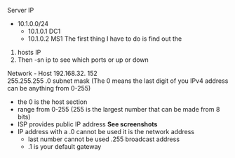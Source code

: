 Server IP
- 10.1.0.0/24
	- 10.1.0.1 DC1
	- 10.1.0.2 MS1
The first thing I have to do is find out the 
1. hosts IP
2. Then -sn ip to see which ports or up or down

Network -  Host
192.168.32. 152  
255.255.255 .0  subnet mask (The 0 means the last digit of you IPv4 address can be anything from 0-255)  
- the 0 is the host section
- range from 0-255 (255 is the largest number that can be made from 8 bits)
- ISP provides public IP address **See screenshots**
- IP address with a .0 cannot be used it is the network address
	- last number cannot be used .255 broadcast address
	- .1 is your default gateway